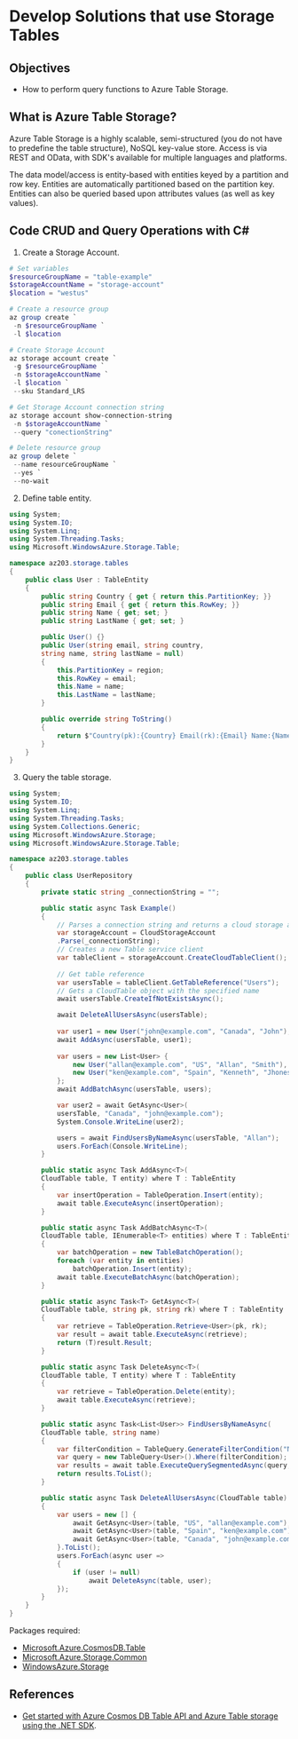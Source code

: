 # Develop Solutions that use Storage Tables

## Objectives
* How to perform query functions to Azure Table Storage.

## What is Azure Table Storage?
Azure Table Storage is a highly scalable, semi-structured (you do not have to predefine the table structure), NoSQL key-value store. Access is via REST and OData, with SDK's available for multiple languages and platforms.

The data model/access is entity-based with entities keyed by a partition and row key. Entities are automatically partitioned based on the partition key. Entities can also be queried based upon attributes values (as well as key values).

## Code CRUD and Query Operations with C#
1. Create a Storage Account.
```powershell
# Set variables
$resourceGroupName = "table-example"
$storageAccountName = "storage-account"
$location = "westus"

# Create a resource group
az group create `
 -n $resourceGroupName `
 -l $location

# Create Storage Account
az storage account create `
 -g $resourceGroupName `
 -n $storageAccountName `
 -l $location `
 --sku Standard_LRS

# Get Storage Account connection string
az storage account show-connection-string
 -n $storageAccountName `
 --query "conectionString"

# Delete resource group
az group delete `
 --name resourceGroupName `
 --yes `
 --no-wait
```
2. Define table entity.
```csharp
using System;
using System.IO;
using System.Linq;
using System.Threading.Tasks;
using Microsoft.WindowsAzure.Storage.Table;

namespace az203.storage.tables
{
    public class User : TableEntity
    {
        public string Country { get { return this.PartitionKey; }}
        public string Email { get { return this.RowKey; }}
        public string Name { get; set; }
        public string LastName { get; set; }

        public User() {}
        public User(string email, string country,
        string name, string lastName = null)
        {
            this.PartitionKey = region;
            this.RowKey = email;
            this.Name = name;
            this.LastName = lastName;
        }

        public override string ToString()
        {
            return $"Country(pk):{Country} Email(rk):{Email} Name:{Name} LastName:{LastName}";
        }
    }
}
```
3. Query the table storage.
```csharp
using System;
using System.IO;
using System.Linq;
using System.Threading.Tasks;
using System.Collections.Generic;
using Microsoft.WindowsAzure.Storage;
using Microsoft.WindowsAzure.Storage.Table;

namespace az203.storage.tables
{
    public class UserRepository
    {
        private static string _connectionString = "";

        public static async Task Example()
        {
            // Parses a connection string and returns a cloud storage account created from the connection string
            var storageAccount = CloudStorageAccount
            .Parse(_connectionString);
            // Creates a new Table service client
            var tableClient = storageAccount.CreateCloudTableClient();
            
            // Get table reference
            var usersTable = tableClient.GetTableReference("Users");
            // Gets a CloudTable object with the specified name
            await usersTable.CreateIfNotExistsAsync();

            await DeleteAllUsersAsync(usersTable);
            
            var user1 = new User("john@example.com", "Canada", "John");
            await AddAsync(usersTable, user1);
            
            var users = new List<User> {
                new User("allan@example.com", "US", "Allan", "Smith"),
                new User("ken@example.com", "Spain", "Kenneth", "Jhones")
            };
            await AddBatchAsync(usersTable, users);

            var user2 = await GetAsync<User>(
            usersTable, "Canada", "john@example.com");
            System.Console.WriteLine(user2);

            users = await FindUsersByNameAsync(usersTable, "Allan");
            users.ForEach(Console.WriteLine);
        }

        public static async Task AddAsync<T>(
        CloudTable table, T entity) where T : TableEntity
        {
            var insertOperation = TableOperation.Insert(entity);
            await table.ExecuteAsync(insertOperation);
        }

        public static async Task AddBatchAsync<T>(
        CloudTable table, IEnumerable<T> entities) where T : TableEntity
        {
            var batchOperation = new TableBatchOperation();
            foreach (var entity in entities)
                batchOperation.Insert(entity);
            await table.ExecuteBatchAsync(batchOperation);
        }

        public static async Task<T> GetAsync<T>(
        CloudTable table, string pk, string rk) where T : TableEntity
        {
            var retrieve = TableOperation.Retrieve<User>(pk, rk);
            var result = await table.ExecuteAsync(retrieve);
            return (T)result.Result;
        }

        public static async Task DeleteAsync<T>(
        CloudTable table, T entity) where T : TableEntity
        {
            var retrieve = TableOperation.Delete(entity);
            await table.ExecuteAsync(retrieve);
        }

        public static async Task<List<User>> FindUsersByNameAsync(
        CloudTable table, string name)
        {
            var filterCondition = TableQuery.GenerateFilterCondition("Name", QueryComparisons.Equal, name);
            var query = new TableQuery<User>().Where(filterCondition);
            var results = await table.ExecuteQuerySegmentedAsync(query, null);
            return results.ToList();
        }

        public static async Task DeleteAllUsersAsync(CloudTable table)
        {
            var users = new [] {
                await GetAsync<User>(table, "US", "allan@example.com"),
                await GetAsync<User>(table, "Spain", "ken@example.com"),
                await GetAsync<User>(table, "Canada", "john@example.com")
            }.ToList();
            users.ForEach(async user =>
            {
                if (user != null)
                    await DeleteAsync(table, user);
            });
        }
    }
}
```

Packages required:
* [Microsoft.Azure.CosmosDB.Table](https://www.nuget.org/packages/Microsoft.Azure.CosmosDB.Table/)
* [Microsoft.Azure.Storage.Common](https://www.nuget.org/packages/Microsoft.Azure.Storage.Common/)
* [WindowsAzure.Storage](https://www.nuget.org/packages/WindowsAzure.Storage/)


## References
* [Get started with Azure Cosmos DB Table API and Azure Table storage using the .NET SDK](https://docs.microsoft.com/en-us/azure/cosmos-db/tutorial-develop-table-dotnet).
